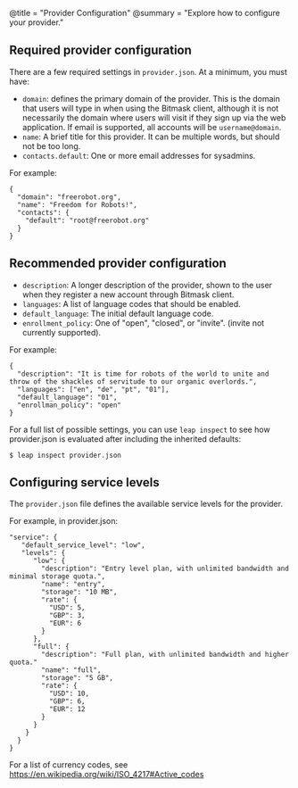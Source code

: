 @title = "Provider Configuration"
@summary = "Explore how to configure your provider."

Required provider configuration
--------------------------------------

There are a few required settings in `provider.json`. At a minimum, you must have:

* `domain`: defines the primary domain of the provider. This is the domain that users will type in when using the Bitmask client, although it is not necessarily the domain where users will visit if they sign up via the web application. If email is supported, all accounts will be `username@domain`.
* `name`: A brief title for this provider. It can be multiple words, but should not be too long.
* `contacts.default`: One or more email addresses for sysadmins.

For example:

    {
      "domain": "freerobot.org",
      "name": "Freedom for Robots!",
      "contacts": {
        "default": "root@freerobot.org"
      }
    }


Recommended provider configuration
--------------------------------------

* `description`: A longer description of the provider, shown to the user when they register a new account through Bitmask client.
* `languages`: A list of language codes that should be enabled.
* `default_language`: The initial default language code.
* `enrollment_policy`: One of "open", "closed", or "invite". (invite not currently supported).

For example:

    {
      "description": "It is time for robots of the world to unite and throw of the shackles of servitude to our organic overlords.",
      "languages": ["en", "de", "pt", "01"],
      "default_language": "01",
      "enrollman_policy": "open"
    }

For a full list of possible settings, you can use `leap inspect` to see how provider.json is evaluated after including the inherited defaults:

    $ leap inspect provider.json

Configuring service levels
--------------------------------------

The `provider.json` file defines the available service levels for the provider.

For example, in provider.json:

    "service": {
       "default_service_level": "low",
       "levels": {
          "low": {
            "description": "Entry level plan, with unlimited bandwidth and minimal storage quota.",
            "name": "entry",
            "storage": "10 MB",
            "rate": {
              "USD": 5,
              "GBP": 3,
              "EUR": 6
            }
          },
          "full": {
            "description": "Full plan, with unlimited bandwidth and higher quota."
            "name": "full",
            "storage": "5 GB",
            "rate": {
              "USD": 10,
              "GBP": 6,
              "EUR": 12
            }
          }
        }
      }
    }

For a list of currency codes, see https://en.wikipedia.org/wiki/ISO_4217#Active_codes
